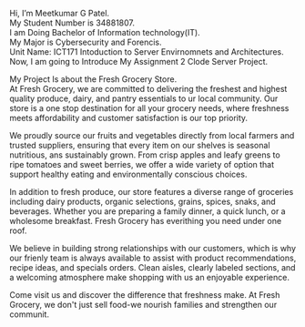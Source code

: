   Hi, I’m Meetkumar G Patel.<br>
  My Student Number is 34881807.<br> 
  I am Doing Bachelor of Information technology(IT).<br>
  My Major is Cybersecurity and Forencis.<br>
  Unit Name: ICT171 Intoduction to Server Envirnomnets and Architectures.<br> 
Now, I am going to Introduce My Assignment 2 Clode Server Project.<br>

My Project Is about the Fresh Grocery Store.<br>
At Fresh Grocery, we are committed to delivering the freshest and highest quality produce, dairy, and pantry essentials to ur local community. Our store is a one stop destination for all your grocery needs, where freshness meets affordability and customer satisfaction is our top priority.<br>

We proudly source our fruits and vegetables directly from local farmers and trusted suppliers, ensuring that every item on our shelves is seasonal nutritious, ans sustainably grown. From crisp apples and leafy greens to ripe tomatoes and sweet berries, we offer a wide variety of option that support healthy eating and environmentally conscious choices.<br>

In addition to fresh produce, our store features a diverse range of groceries including dairy products, organic selections, grains, spices, snaks, and beverages. Whether you are preparing a family dinner, a quick lunch, or a wholesome breakfast. Fresh Grocery has everithing you need under one roof.<br>

We believe in building strong relationships with our customers, which is why our frienly team is always available to assist with product recommendations, recipe ideas, and specials orders. Clean aisles, clearly labeled sections, and a welcoming atmosphere make shopping with us an enjoyable experience.<br>

Come visit us and discover the difference that freshness make. At Fresh Grocery, we don't just sell food-we nourish families and strengthen our communit.<br>
